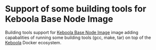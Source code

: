 # Support of some building tools for Keboola Base Node Image

Building tools support for [Keboola Base Node Image](https://hub.docker.com/r/blueskydigital/keboola-base-node) image adding capabalities of running some building tools (gcc, make, tar) on top of the [Keboola](https://www.keboola.com/) Docker ecosystem.

